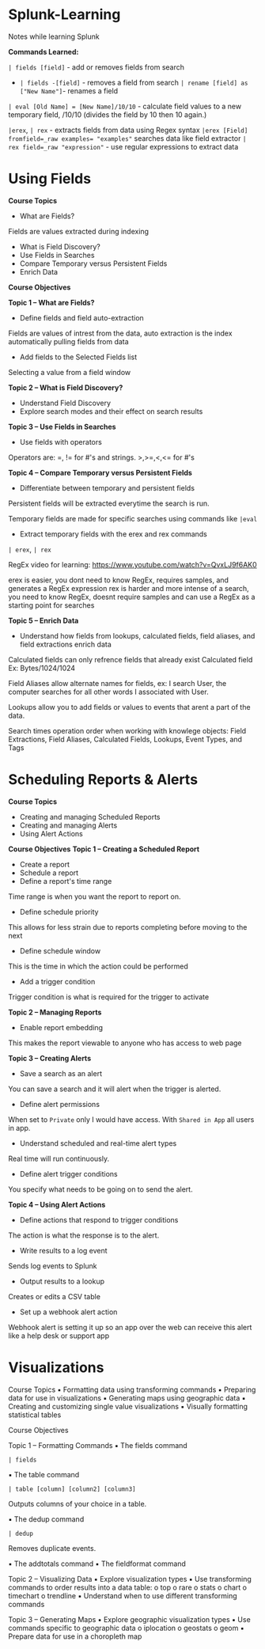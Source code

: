 # Splunk-Learning

Notes while learning Splunk


**Commands Learned:**

`| fields [field]` - add or removes fields from search
* `| fields -[field]` - removes a field from search
`| rename [field] as ["New Name"]`- renames a field

`| eval [Old Name] = [New Name]/10/10` - calculate field values to a new temporary field, /10/10 (divides the field by 10 then 10 again.)

`|erex`, `| rex` - extracts fields from data using Regex syntax
`|erex [Field] fromfield=_raw examples= "examples"` searches data like field extractor 
`| rex field=_raw "expression"` - use regular expressions to extract data

# Using Fields 

**Course Topics** 
* What are Fields?

Fields are values extracted during indexing

* What is Field Discovery? 
* Use Fields in Searches 
* Compare Temporary versus Persistent Fields 
* Enrich Data

**Course Objectives** 

**Topic 1 – What are Fields?** 
* Define fields and field auto-extraction

Fields are values of intrest from the data, auto extraction is the index automatically pulling fields from data

* Add fields to the Selected Fields list

Selecting a value from a field window

**Topic 2 – What is Field Discovery?**
* Understand Field Discovery 
* Explore search modes and their effect on search results

**Topic 3 – Use Fields in Searches** 

* Use fields with operators

Operators are: =, != for #'s and strings. >,>=,<,<= for #'s

**Topic 4 – Compare Temporary versus Persistent Fields** 
* Differentiate between temporary and persistent fields

Persistent fields will be extracted everytime the search is run.

Temporary fields are made for specific searches using commands like `|eval`

* Extract temporary fields with the erex and rex commands

`| erex`, `| rex`

RegEx video for learning: https://www.youtube.com/watch?v=QvxLJ9f6AK0 

erex is easier, you dont need to know RegEx, requires samples, and generates a RegEx expression
rex is harder and more intense of a search, you need to know RegEx, doesnt require samples and can use a RegEx as a starting point for searches

**Topic 5 – Enrich Data** 

* Understand how fields from lookups, calculated fields, field aliases, and field extractions enrich data

Calculated fields can only refrence fields that already exist
Calculated field Ex: Bytes/1024/1024

Field Aliases allow alternate names for fields, ex: I search User, the computer searches for all other words I associated with User.

Lookups allow you to add fields or values to events that arent a part of the data.

Search times operation order when working with knowlege objects: Field Extractions, Field Aliases, Calculated Fields, Lookups, Event Types, and Tags


# Scheduling Reports & Alerts

**Course Topics** 
* Creating and managing Scheduled Reports 
* Creating and managing Alerts 
* Using Alert Actions

**Course Objectives** 
**Topic 1 – Creating a Scheduled Report**
* Create a report 
* Schedule a report 
* Define a report's time range

Time range is when you want the report to report on.

* Define schedule priority

This allows for less strain due to reports completing before moving to the next

* Define schedule window

This is the time in which the action could be performed

* Add a trigger condition 

Trigger condition is what is required for the trigger to activate

**Topic 2 – Managing Reports** 

* Enable report embedding

This makes the report viewable to anyone who has access to web page

**Topic 3 – Creating Alerts** 

* Save a search as an alert

You can save a search and it will alert when the trigger is alerted.

* Define alert permissions

When set to `Private` only I would have access. With `Shared in App` all users in app. 

* Understand scheduled and real-time alert types

Real time will run continuously.

* Define alert trigger conditions

You specify what needs to be going on to send the alert.

**Topic 4 – Using Alert Actions** 

* Define actions that respond to trigger conditions

The action is what the response is to the alert.

* Write results to a log event

Sends log events to Splunk

* Output results to a lookup

Creates or edits a CSV table
  
* Set up a webhook alert action 

Webhook alert is setting it up so an app over the web can receive this alert like a help desk or support app

# Visualizations

Course Topics ▪ Formatting data using transforming commands ▪ Preparing data for use in visualizations ▪ Generating maps using geographic data ▪ Creating and customizing single value visualizations ▪ Visually formatting statistical tables

Course Objectives 

Topic 1 – Formatting Commands 
▪ The fields command 

`| fields`

▪ The table command 

`| table [column] [column2] [column3]`

Outputs columns of your choice in a table.

▪ The dedup command 

`| dedup`

Removes duplicate events.

▪ The addtotals command 
▪ The fieldformat command 

Topic 2 – Visualizing Data 
▪ Explore visualization types 
▪ Use transforming commands to order results into a data table: o top o rare o stats o chart o timechart o trendline 
▪ Understand when to use different transforming commands 

Topic 3 – Generating Maps 
▪ Explore geographic visualization types 
▪ Use commands specific to geographic data o iplocation o geostats o geom 
▪ Prepare data for use in a choropleth map








